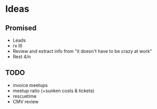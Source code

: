 # Ideas

## Promised

* Leads
* rx III
* Review and extract info from "it doesn't have to be crazy at work"
* Rest 4/n

## TODO

* invoice meetups
* meetup ratio (+sunken costs & tickets)
* rescuetime
* CMV review